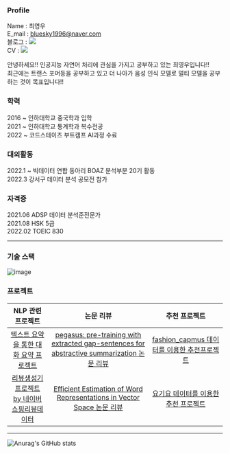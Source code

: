 ### Profile

Name : 최영우 <br>
E_mail : bluesky1996@naver.com <br>
블로그 : <a href="https://data-beginning.tistory.com/" target="_blank"><img src="https://img.shields.io/badge/Tistory-000000?style=plastic&logo=Tistory&logoColor=white"/></a> <br>
CV : <a href="https://www.notion.so/Data-Scientist-43e993c9b79449bfbc9059a62b139b03" target="_blank"><img src="https://img.shields.io/badge/Notion-000000?style=plastic&logo=Notion&logoColor=white"/></a> <br>

안녕하세요!! 인공지능 자연어 처리에 관심을 가지고 공부하고 있는 최영우입니다!!<br>
최근에는 트랜스 포머등을 공부하고 있고 더 나아가 음성 인식 모델로 멀티 모델을 공부 하는 것이 목표입니다!!

### 학력
2016 ~ 인하대학교 중국학과 입학 <br> 
2021 ~ 인하대학교 통계학과 복수전공 <br>
2022 ~ 코드스테이츠 부트캠프 AI과정 수료 <br>

### 대외활동 <br>
2022.1 ~ 빅데이터 연합 동아리 BOAZ 분석부분 20기 활동 <br>
2022.3 강서구  데이터 분석 공모전 참가 <br>

### 자격증 <br>
2021.06 ADSP 데이터 분석준전문가 <br>
2021.08 HSK 5급 <br> 
2022.02 TOEIC 830 <br>



---

### 기술 스택
![image](https://github.com/youngwoo3283/youngwoo3283/assets/69841073/7ea5cbef-efff-45ed-8d48-33e19fb07a07)




### 프로젝트
|NLP 관련 프로젝트|논문 리뷰|추천 프로젝트|
|:-----:|:-----:|:-----:|
|[텍스트 요약을 통한 대화 요약 프로젝트](https://github.com/youngwoo3283/SpeedWagon)|[pegasus: pre-training with extracted gap-sentences for abstractive summarization 논문 리뷰](https://github.com/youngwoo3283/pegasus_review)|[fashion_capmus 데이터를 이용한 추천프로젝트](https://github.com/youngwoo3283/CP2_Recommendation-Modeling)|
|[리뷰생성기 프로젝트 by 네이버쇼핑리뷰데이터](https://github.com/youngwoo3283/AI_Project4)|[Efficient Estimation of Word Representations in Vector Space 논문 리뷰](https://github.com/youngwoo3283/word2vec_review)|[요기요 데이터를 이용한 추천 프로젝트](https://github.com/youngwoo3283/boaz_project1_mini)|



---

![Anurag's GitHub stats](https://github-readme-stats.vercel.app/api?username=youngwoo3283&show_icons=true&theme=radical)
